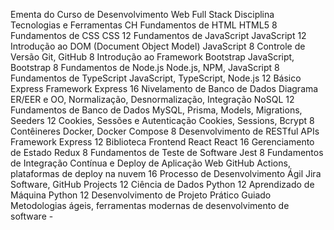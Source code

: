 Ementa do Curso de Desenvolvimento Web Full Stack
Disciplina	Tecnologias e Ferramentas	CH
Fundamentos de HTML	HTML5	8
Fundamentos de CSS	CSS	12
Fundamentos de JavaScript	JavaScript	12
Introdução ao DOM (Document Object Model)	JavaScript	8
Controle de Versão	Git, GitHub	8
Introdução ao Framework Bootstrap	JavaScript, Bootstrap	8
Fundamentos de Node.js	Node.js, NPM, JavaScript	8
Fundamentos de TypeScript	JavaScript, TypeScript, Node.js	12
Básico Express	Framework Express	16
Nivelamento de Banco de Dados	Diagrama ER/EER e OO, Normalização, Desnormalização, Integração NoSQL	12
Fundamentos de Banco de Dados	MySQL, Prisma, Models, Migrations, Seeders	12
Cookies, Sessões e Autenticação	Cookies, Sessions, Bcrypt	8
Contêineres	Docker, Docker Compose	8
Desenvolvimento de RESTful APIs	Framework Express	12
Biblioteca Frontend React	React	16
Gerenciamento de Estado	Redux	8
Fundamentos de Teste de Software	Jest	8
Fundamentos de Integração Contínua e Deploy de Aplicação Web	GitHub Actions, plataformas de deploy na nuvem	16
Processo de Desenvolvimento Ágil	Jira Software, GitHub Projects	12
Ciência de Dados	Python	12
Aprendizado de Máquina	Python	12
Desenvolvimento de Projeto Prático Guiado	Metodologias ágeis, ferramentas modernas de desenvolvimento de software	-
